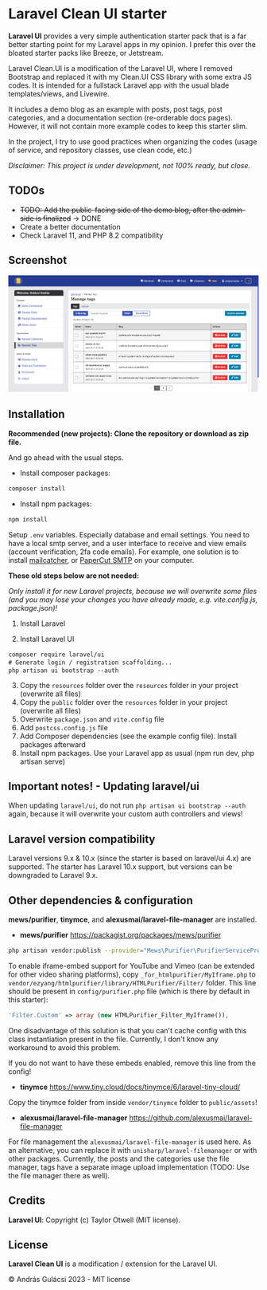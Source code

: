 # Laravel Clean UI starter

**Laravel UI** provides a very simple authentication starter pack that is a far better starting point for my Laravel
apps
in my opinion. I prefer this over the bloated starter packs like Breeze, or Jetstream.

Laravel Clean.UI is a modification of the Laravel UI, where I removed Bootstrap and replaced it with my Clean.UI CSS
library with some extra JS codes. It is intended for a fullstack Laravel app with the usual blade templates/views, and
Livewire.

It includes a demo blog as an example with posts, post tags, post categories, and a documentation section (re-orderable docs
pages). However, it will not contain more
example codes to keep this starter slim.

In the project, I try to use good practices when organizing the codes (usage of service, and repository classes,
use clean code, etc.)

_Disclaimer: This project is under development, not 100% ready, but close._


## TODOs

- ~~TODO: Add the public-facing side of the demo blog, after the admin-side is finalized~~ -> DONE
- Create a better documentation
- Check Laravel 11, and PHP 8.2 compatibility

## Screenshot

![Screenshot](screenshot.png "Screenshot of the app")


## Installation

**Recommended (new projects): Clone the repository or download as zip file.**

And go ahead with the usual steps.

- Install composer packages:

```bash
composer install
```

- Install npm packages:

```bash
npm install
```

Setup `.env` variables. Especially database and email settings. You need to have a local smtp server, and a user
interface to receive and view emails (account verification, 2fa code emails). For example, one solution is to
install [mailcatcher](https://mailcatcher.me/), or [PaperCut SMTP](https://www.papercut-smtp.com/) on your computer.

**These old steps below are not needed:**

_Only install it for new Laravel projects, because we will overwrite some files (and you may lose your changes you have
already made, e.g. vite.config.js, package.json)!_

1. Install Laravel

2. Install Laravel UI

```shell
composer require laravel/ui
# Generate login / registration scaffolding...
php artisan ui bootstrap --auth
```

3. Copy the `resources` folder over the `resources` folder in your project (overwrite all files)
4. Copy the `public` folder over the `resources` folder in your project (overwrite all files)
5. Overwrite `package.json` and `vite.config` file
6. Add `postcss.config.js` file
7. Add Composer dependencies (see the example config file). Install packages afterward
8. Install npm packages. Use your Laravel app as usual (npm run dev, php artisan serve)


## Important notes! - Updating laravel/ui

When updating `laravel/ui`, do not run `php artisan ui bootstrap --auth` again, because it will overwrite your custom
auth controllers and views!


## Laravel version compatibility

Laravel versions 9.x & 10.x (since the starter is based on laravel/ui 4.x) are supported. The starter has Laravel 10.x
support, but versions can be downgraded to Laravel 9.x.


## Other dependencies & configuration

**mews/purifier**, **tinymce**, and **alexusmai/laravel-file-manager** are installed.

- **mews/purifier**
  https://packagist.org/packages/mews/purifier

```bash
php artisan vendor:publish --provider="Mews\Purifier\PurifierServiceProvider"
```

To enable iframe-embed support for YouTube and Vimeo (can be extended for other video sharing platforms),
copy `_for_htmlpurifier/MyIframe.php` to `vendor/ezyang/htmlpurifier/library/HTMLPurifier/Filter/` folder. This line
should be present in `config/purifier.php` file (which is there by default in this starter):

```php
'Filter.Custom' => array (new HTMLPurifier_Filter_MyIframe()),
```

One disadvantage of this solution is that you can't cache config with this class instantiation present in the file.
Currently, I don't know any workaround to avoid this problem.

If you do not want to have these embeds enabled, remove this line from the config!

- **tinymce**
  https://www.tiny.cloud/docs/tinymce/6/laravel-tiny-cloud/

Copy the tinymce folder from inside `vendor/tinymce` folder to `public/assets`!

- **alexusmai/laravel-file-manager** https://github.com/alexusmai/laravel-file-manager

For file management the `alexusmai/laravel-file-manager` is used here. As an alternative, you can
replace it with `unisharp/laravel-filemanager` or with other packages.
Currently, the posts and the categories use the file manager, tags have a separate image upload implementation (TODO:
Use the file manager there as well).


## Credits

**Laravel UI**: Copyright (c) Taylor Otwell (MIT license).


## License

**Laravel Clean UI** is a modification / extension for the Laravel UI.

&copy; András Gulácsi 2023 - MIT license

